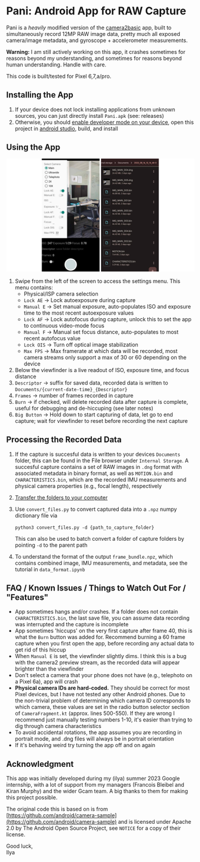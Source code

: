 # Pani: Android App for RAW Capture
Pani is a *heavily* modified version of the [camera2basic](https://github.com/android/camera-samples/tree/main/Camera2Basic) app, built to simultaneously record 12MP RAW image data, pretty much all exposed camera/image metadata, and gyroscope + accelerometer measurements. 

**Warning:** I am still actively working on this app, it crashes sometimes for reasons beyond my understanding, and sometimes for reasons beyond human understanding. Handle with care.

This code is built/tested for Pixel 6,7,a/pro.

## Installing the App
1. If your device does not lock installing applications from unknown sources, you can just directly install `Pani.apk` (see: releases)
2. Otherwise, you should [enable developer mode on your device](https://developer.android.com/studio/debug/dev-options), open this project in [android studio](https://developer.android.com/studio), build, and install



## Using the App
![app](!figs/app.png)                                                                       

1. Swipe from the left of the screen to access the settings menu. This menu contains:
    * Physical/ISP camera selection
    * `Lock AE` → Lock autoexposure during capture
    * `Manual E` → Set manual exposure, auto-populates ISO and exposure time to the most recent autoexposure values
    * `Lock AF` → Lock autofocus during capture, unlock this to set the app to continuous video-mode focus
    * `Manual F` → Manual set focus distance, auto-populates to most recent autofocus value
    * `Lock OIS` → Turn off optical image stabilization
    * `Max FPS` → Max framerate at which data will be recorded, most camera streams only support a max of 30 or 60 depending on the device
2. Below the viewfinder is a live readout of ISO, exposure time, and focus distance
3. `Descriptor` → suffix for saved data, recorded data is written to `Documents/{current-date-time}_{Descriptor}`
4. `Frames` → number of frames recorded in capture
5. `Burn` → if checked, will delete recorded data after capture is complete, useful for debugging and de-hiccuping (see later notes)
6. `Big Button` → Hold down to start capturing of data, let go to end capture; wait for viewfinder to reset before recording the next capture

## Processing the Recorded Data
1. If the capture is succesful data is written to your devices `Documents` folder, this can be found in the File browser under `Internal Storage`. A succesful capture contains a set of RAW images in `.dng` format with associated metadata in binary format, as well as `MOTION.bin` and `CHARACTERISTICS.bin`, which are the recorded IMU measurements and physical camera properties (e.g., focal length), respectively
2. [Transfer the folders to your computer](https://support.google.com/android/answer/9064445)
3. Use `convert_files.py` to convert captured data into a `.npz` numpy dictionary file via  

    ```python3 convert_files.py -d {path_to_capture_folder}```  

    This can also be used to batch convert a folder of capture folders by pointing `-d` to the parent path

4. To understand the format of the output `frame_bundle.npz`, which contains combined image, IMU measurements, and metadata, see the tutorial in `data_format.ipynb`


## FAQ / Known Issues / Things to Watch Out For / "Features"

* App sometimes hangs and/or crashes. If a folder does not contain `CHARACTERISTICS.bin`, the last save file, you can assume data recording was interrupted and the capture is incomplete
* App sometimes 'hiccups' on the very first capture after frame 40, this is what the `Burn` button was added for. Recommend burning a 60 frame capture when you first open the app, before recording any actual data to get rid of this hiccup
* When `Manual E` is set, the viewfinder slightly dims. I think this is a bug with the camera2 preview stream, as the recorded data will appear brighter than the viewfinder
* Don't select a camera that your phone does not have (e.g., telephoto on a Pixel 6a), app will crash
* **Physical camera IDs are hard-coded.** They should be correct for most Pixel devices, but I have not tested any other Android phones. Due to the non-trivial problem of determining which camera ID corresponds to which camera, these values are set in the radio button selector section of `CameraFragment.kt` (approx. lines 500-550). If they are wrong I recommend just manually testing numbers 1-10, it's easier than trying to dig through camera characteristics
* To avoid accidental rotations, the app assumes you are recording in portrait mode, and .dng files will always be in portrait orientation
* If it's behaving weird try turning the app off and on again

## Acknowledgment
This app was initially developed during my (ilya) summer 2023 Google internship, with a lot of support from my managers (Francois Bleibel and Kiran Murphy) and the wider Gcam team. A big thanks to them for making this project possible.

The original code this is based on is from [https://github.com/android/camera-sample](https://github.com/android/camera-sample) and is licensed under Apache 2.0 by The Android Open Source Project, see `NOTICE` for a copy of their license.

Good luck,  
Ilya

